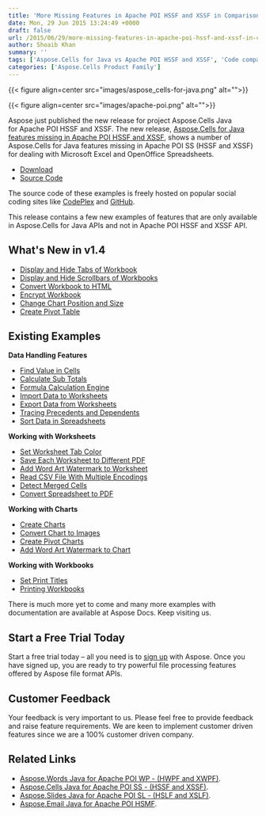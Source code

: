```yaml
---
title: 'More Missing Features in Apache POI HSSF and XSSF in Comparison with Aspose.Cells for Java - v 1.4'
date: Mon, 29 Jun 2015 13:24:49 +0000
draft: false
url: /2015/06/29/more-missing-features-in-apache-poi-hssf-and-xssf-in-comparison-with-aspose.cells-for-java-v-1.4/
author: Shoaib Khan
summary: ''
tags: ['Aspose.Cells for Java vs Apache POI HSSF and XSSF', 'Code comparison of Apache POI and Aspose.Cells']
categories: ['Aspose.Cells Product Family']
---
```




{{< figure align=center src="images/aspose_cells-for-java.png" alt="">}}




{{< figure align=center src="images/apache-poi.png" alt="">}}


Aspose just published the new release for project Aspose.Cells Java for Apache POI HSSF and XSSF. The new release, [Aspose.Cells for Java features missing in Apache POI HSSF and XSSF][1], shows a number of Aspose.Cells for Java features missing in Apache POI SS (HSSF and XSSF) for dealing with Microsoft Excel and OpenOffice Spreadsheets.

*   [Download][2]
*   [Source Code][3]

The source code of these examples is freely hosted on popular social coding sites like [CodePlex][4] and [GitHub][5].

This release contains a few new examples of features that are only available in Aspose.Cells for Java APIs and not in Apache POI HSSF and XSSF API.

## What's New in v1.4

*   [Display and Hide Tabs of Workbook][6]
*   [Display and Hide Scrollbars of Workbooks][7]
*   [Convert Workbook to HTML][8]
*   [Encrypt Workbook][9]
*   [Change Chart Position and Size][10]
*   [Create Pivot Table][11]

## Existing Examples

**Data Handling Features**

*   [Find Value in Cells][12]
*   [Calculate Sub Totals][13]
*   [Formula Calculation Engine][14]
*   [Import Data to Worksheets][15]
*   [Export Data from Worksheets][16]
*   [Tracing Precedents and Dependents][17]
*   [Sort Data in Spreadsheets][18]

**Working with Worksheets**

*   [Set Worksheet Tab Color][19]
*   [Save Each Worksheet to Different PDF][20]
*   [Add Word Art Watermark to Worksheet][21]
*   [Read CSV File With Multiple Encodings][22]
*   [Detect Merged Cells][23]
*   [Convert Spreadsheet to PDF][24]

**Working with Charts**

*   [Create Charts][25]
*   [Convert Chart to Images][26]
*   [Create Pivot Charts][27]
*   [Add Word Art Watermark to Chart][28]

**Working with Workbooks**

*   [Set Print Titles][29]
*   [Printing Workbooks][30]

There is much more yet to come and many more examples with documentation are available at Aspose Docs. Keep visiting us.

## Start a Free Trial Today

Start a free trial today – all you need is to [sign up][31] with Aspose. Once you have signed up, you are ready to try powerful file processing features offered by Aspose file format APIs.

## Customer Feedback

Your feedback is very important to us. Please feel free to provide feedback and raise feature requirements. We are keen to implement customer driven features since we are a 100% customer driven company.

## Related Links

*   [Aspose.Words Java for Apache POI WP - (HWPF and XWPF)][32].
*   [Aspose.Cells Java for Apache POI SS - (HSSF and XSSF)][33].
*   [Aspose.Slides Java for Apache POI SL - (HSLF and XSLF)][34].
*   [Aspose.Email Java for Apache POI HSMF][35].




[1]: https://downloads.aspose.com/total
[2]: https://downloads.aspose.com/total
[3]: https://github.com/asposecells/Aspose_Cells_Java/releases/tag/More-Aspose.Cells-vs-POI-SS-v1.4
[4]: https://downloads.aspose.com/total
[5]: https://github.com/asposecells/Aspose_Cells_Java/releases/tag/More-Aspose.Cells-vs-POI-SS-v1.4
[6]: https://docs.aspose.com/display/cellsjava/Home
[7]: http://docs.aspose.com/display/cellsjava/Display+and+Hide+Scrollbars+of+Workbooks
[8]: https://docs.aspose.com/display/cellsjava/Display+and+Hide+Tabs+of+Workbook+using+Aspose.Cells
[9]: https://docs.aspose.com/display/cellsjava/Encrypt+Workbook+using+Aspose.Cells
[10]: http://docs.aspose.com/display/cellsjava/Change+Chart+Position+and+Size
[11]: http://docs.aspose.com/display/cellsjava/Create+Pivot+Table
[12]: https://docs.aspose.com/display/cellsjava/Find+Value+in+Cells+using+Aspose.Cells
[13]: https://docs.aspose.com/display/cellsjava/Calculate+Sub+Totals+using+Aspose.Cells
[14]: https://docs.aspose.com/display/cellsjava/Formula+Calculation+Engine+in+Aspose.Cells
[15]: https://docs.aspose.com/display/cellsjava/Import+Data+to+Worksheets+using+Aspose.Cells
[16]: http://docs.aspose.com/display/cellsjava/Export+Data+from+Worksheets
[17]: https://docs.aspose.com/display/cellsjava/Tracing+Precedents+and+Dependents+using+Aspose.Cells
[18]: http://docs.aspose.com/display/cellsjava/Sort+Data+in+Spreadsheets
[19]: http://docs.aspose.com/display/cellsjava/Set+Worksheet+Tab+Color
[20]: https://docs.aspose.com/display/cellsjava/Save+Each+Worksheet+to+Different+PDF+using+Aspose.Cells
[21]: https://docs.aspose.com/display/cellsjava/Add+Word+Art+Watermark+to+Worksheet+using+Aspose.Cells
[22]: http://docs.aspose.com/display/cellsjava/Read+CSV+File+With+Multiple+Encodings
[23]: https://docs.aspose.com/display/cellsjava/Detect+Merged+Cells+using+Aspose.Cells
[24]: https://docs.aspose.com/display/cellsjava/Convert+Spreadsheet+to+PDF+using+Aspose.Cells
[25]: https://docs.aspose.com/display/cellsjava/Create+Charts+using+Apache+POI+and+Aspose.Cells
[26]: https://docs.aspose.com/display/cellsjava/Convert+Chart+to+Images+using+Aspose.Cells
[27]: https://docs.aspose.com/display/cellsjava/Create+Pivot+Charts+using+Aspose.Cells
[28]: http://docs.aspose.com/display/cellsjava/Add+Word+Art+Watermark+to+Chart
[29]: http://docs.aspose.com/display/cellsjava/Set+Print+Titles
[30]: http://docs.aspose.com/display/cellsjava/Printing+Workbooks
[31]: https://id.containerize.com/
[32]: https://docs.aspose.com/display/wordsjava/Aspose.Words+Java+for+Apache+POI+-+HWPF+and+XWPF
[33]: http://docs.aspose.com/display/cellsjava/Aspose.Cells+Java+for+Apache+POI+SS+-+HSSF+and+XSSF
[34]: http://docs.aspose.com/display/slidesjava/Aspose.Slides+Java+for+Apache+POI+SL+-+HSLF+and+XSLF
[35]: http://docs.aspose.com/display/emailjava/Aspose.Email+Java+for+Apache+POI+-+HSMF




